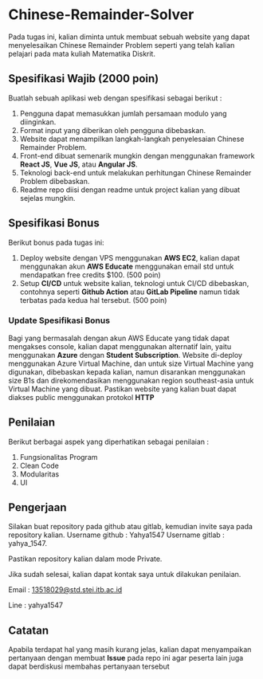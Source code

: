 # Chinese-Remainder-Solver

Pada tugas ini, kalian diminta untuk membuat sebuah website yang dapat menyelesaikan Chinese Remainder Problem seperti yang telah kalian pelajari pada mata kuliah Matematika Diskrit.

## Spesifikasi Wajib (2000 poin)
Buatlah sebuah aplikasi web dengan spesifikasi sebagai berikut : 

1. Pengguna dapat memasukkan jumlah persamaan modulo yang diinginkan.
2. Format input yang diberikan oleh pengguna dibebaskan. 
3. Website dapat menampilkan langkah-langkah penyelesaian Chinese Remainder Problem.
4. Front-end dibuat semenarik mungkin dengan menggunakan framework **React JS**, **Vue JS**, atau **Angular JS**.
5. Teknologi back-end untuk melakukan perhitungan Chinese Remainder Problem dibebaskan.
6. Readme repo diisi dengan readme untuk project kalian yang dibuat sejelas mungkin.

## Spesifikasi Bonus
Berikut bonus pada tugas ini:

1. Deploy website dengan VPS menggunakan **AWS EC2**, kalian dapat menggunakan akun **AWS Educate** menggunakan email std untuk mendapatkan free credits $100. (500 poin)
2. Setup **CI/CD** untuk website kalian, teknologi untuk CI/CD dibebaskan, contohnya seperti **Github Action** atau **GitLab Pipeline** namun tidak terbatas pada kedua hal tersebut. (500 poin)

### Update Spesifikasi Bonus
Bagi yang bermasalah dengan akun AWS Educate yang tidak dapat mengakses console, kalian dapat menggunakan alternatif lain, yaitu menggunakan **Azure** dengan **Student Subscription**. Website di-deploy menggunakan Azure Virtual Machine, dan untuk size Virtual Machine yang digunakan, dibebaskan kepada kalian, namun disarankan menggunakan size B1s dan direkomendasikan menggunakan region southeast-asia untuk Virtual Machine yang dibuat. Pastikan website yang kalian buat dapat diakses public menggunakan protokol **HTTP**

## Penilaian
Berikut berbagai aspek yang diperhatikan sebagai penilaian :
1. Fungsionalitas Program
2. Clean Code
3. Modularitas
4. UI

## Pengerjaan
Silakan buat repository pada github atau gitlab, kemudian invite saya pada repository kalian. 
Username github : Yahya1547
Username gitlab : yahya_1547.

Pastikan repository kalian dalam mode Private.

Jika sudah selesai, kalian dapat kontak saya untuk dilakukan penilaian. 

Email : 13518029@std.stei.itb.ac.id

Line : yahya1547
    
## Catatan
Apabila terdapat hal yang masih kurang jelas, kalian dapat menyampaikan pertanyaan dengan membuat **Issue** pada repo ini agar peserta lain juga dapat berdiskusi membahas pertanyaan tersebut
